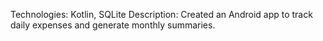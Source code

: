 Technologies: Kotlin, SQLite
Description: Created an Android app to track daily expenses and
generate monthly summaries.
